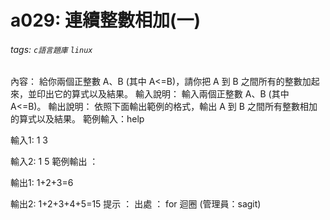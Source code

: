 # a029: 連續整數相加(一)
###### tags: `c語言題庫` `linux`

內容：
給你兩個正整數 A、B (其中 A<=B)，請你把 A 到 B 之間所有的整數加起來，並印出它的算式以及結果。
輸入說明：
輸入兩個正整數 A、B (其中 A<=B)。
輸出說明：
依照下面輸出範例的格式，輸出 A 到 B 之間所有整數相加的算式以及結果。
範例輸入：help

輸入1:
1 3

輸入2:
1 5
範例輸出 ：

輸出1:
1+2+3=6

輸出2:
1+2+3+4+5=15
提示 ：
出處 ：
for 迴圈 (管理員：sagit)

